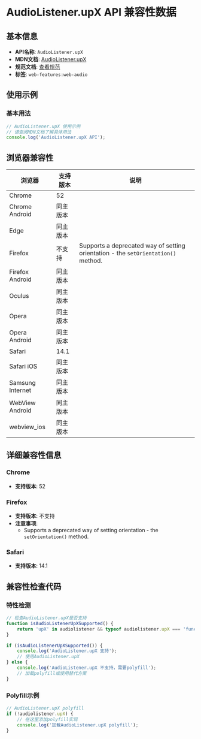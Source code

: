 # AudioListener.upX API 兼容性数据

## 基本信息

- **API名称**: `AudioListener.upX`
- **MDN文档**: [AudioListener.upX](https://developer.mozilla.org/docs/Web/API/AudioListener/upX)
- **规范文档**: [查看规范](https://webaudio.github.io/web-audio-api/#dom-audiolistener-upx)
- **标签**: `web-features:web-audio`

## 使用示例

### 基本用法

```javascript
// AudioListener.upX 使用示例
// 请查阅MDN文档了解具体用法
console.log('AudioListener.upX API');
```

## 浏览器兼容性

| 浏览器 | 支持版本 | 说明 |
|--------|----------|------|
| Chrome | 52 |  |
| Chrome Android | 同主版本 |  |
| Edge | 同主版本 |  |
| Firefox | 不支持 | Supports a deprecated way of setting orientation - the `setOrientation()` method. |
| Firefox Android | 同主版本 |  |
| Oculus | 同主版本 |  |
| Opera | 同主版本 |  |
| Opera Android | 同主版本 |  |
| Safari | 14.1 |  |
| Safari iOS | 同主版本 |  |
| Samsung Internet | 同主版本 |  |
| WebView Android | 同主版本 |  |
| webview_ios | 同主版本 |  |

## 详细兼容性信息

### Chrome

- **支持版本**: 52

### Firefox

- **支持版本**: 不支持
- **注意事项**:
  - Supports a deprecated way of setting orientation - the `setOrientation()` method.

### Safari

- **支持版本**: 14.1

## 兼容性检查代码

### 特性检测

```javascript
// 检查AudioListener.upX是否支持
function isAudioListenerUpXSupported() {
    return 'upX' in audiolistener && typeof audiolistener.upX === 'function';
}

if (isAudioListenerUpXSupported()) {
    console.log('AudioListener.upX 支持');
    // 使用AudioListener.upX
} else {
    console.log('AudioListener.upX 不支持，需要polyfill');
    // 加载polyfill或使用替代方案
}
```

### Polyfill示例

```javascript
// AudioListener.upX polyfill
if (!audiolistener.upX) {
    // 在这里添加polyfill实现
    console.log('加载AudioListener.upX polyfill');
}
```

